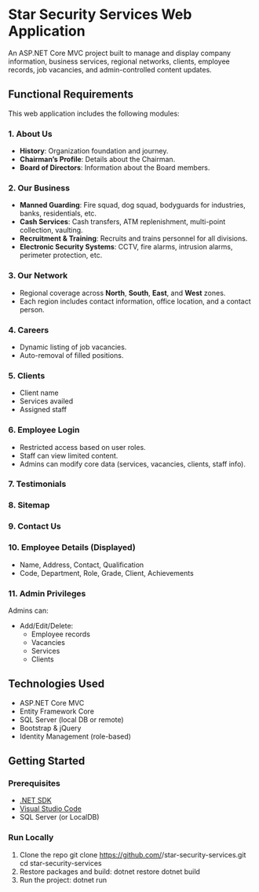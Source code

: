 # Star Security Services Web Application

An ASP.NET Core MVC project built to manage and display company information, business services, regional networks, clients, employee records, job vacancies, and admin-controlled content updates.

##  Functional Requirements

This web application includes the following modules:

### 1. About Us
- **History**: Organization foundation and journey.
- **Chairman’s Profile**: Details about the Chairman.
- **Board of Directors**: Information about the Board members.

### 2. Our Business
- **Manned Guarding**: Fire squad, dog squad, bodyguards for industries, banks, residentials, etc.
- **Cash Services**: Cash transfers, ATM replenishment, multi-point collection, vaulting.
- **Recruitment & Training**: Recruits and trains personnel for all divisions.
- **Electronic Security Systems**: CCTV, fire alarms, intrusion alarms, perimeter protection, etc.

### 3. Our Network
- Regional coverage across **North**, **South**, **East**, and **West** zones.
- Each region includes contact information, office location, and a contact person.

### 4. Careers
- Dynamic listing of job vacancies.
- Auto-removal of filled positions.

### 5. Clients
- Client name
- Services availed
- Assigned staff

### 6. Employee Login
- Restricted access based on user roles.
- Staff can view limited content.
- Admins can modify core data (services, vacancies, clients, staff info).

### 7. Testimonials

### 8. Sitemap

### 9. Contact Us

### 10. Employee Details (Displayed)
- Name, Address, Contact, Qualification
- Code, Department, Role, Grade, Client, Achievements

### 11. Admin Privileges
Admins can:
- Add/Edit/Delete:
  - Employee records
  - Vacancies
  - Services
  - Clients

##  Technologies Used
- ASP.NET Core MVC
- Entity Framework Core
- SQL Server (local DB or remote)
- Bootstrap & jQuery
- Identity Management (role-based)

##  Getting Started

### Prerequisites
- [.NET SDK](https://dotnet.microsoft.com/en-us/download)
- [Visual Studio Code](https://code.visualstudio.com/)
- SQL Server (or LocalDB)

### Run Locally
1. Clone the repo
   git clone https://github.com/<your-username>/star-security-services.git
   cd star-security-services
2. Restore packages and build:
   dotnet restore
   dotnet build
3. Run the project:
   dotnet run

